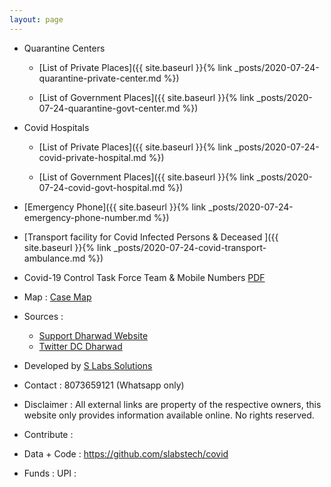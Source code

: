 ```yaml
---
layout: page
---
```


* Quarantine Centers
  *  [List of Private Places]({{ site.baseurl }}{% link _posts/2020-07-24-quarantine-private-center.md  %})

  * [List of Government Places]({{ site.baseurl }}{% link _posts/2020-07-24-quarantine-govt-center.md  %})


* Covid Hospitals
  * [List of Private Places]({{ site.baseurl }}{% link _posts/2020-07-24-covid-private-hospital.md  %})

  * [List of Government Places]({{ site.baseurl }}{% link _posts/2020-07-24-covid-govt-hospital.md  %})




* [Emergency Phone]({{ site.baseurl }}{% link _posts/2020-07-24-emergency-phone-number.md  %})

 * [Transport facility for Covid Infected Persons & Deceased ]({{ site.baseurl }}{% link _posts/2020-07-24-covid-transport-ambulance.md  %})

* Covid-19 Control Task Force Team & Mobile Numbers  [PDF](https://www.supportdharwad.in/assets/images/note/159543541267130340.pdf)

* Map : [Case Map](https://track.hdbrts.com/public.html)


* Sources :
  * [Support Dharwad Website](https://www.supportdharwad.in/notification)
  * [Twitter DC Dharwad](https://twitter.com/dc_dharwad)


* Developed by [S Labs Solutions](https://slabs.tech)

* Contact : 8073659121 (Whatsapp only)

* Disclaimer :
All external links are property of the respective owners, this website only provides information available online. No rights reserved.

* Contribute :
* Data  + Code : https://github.com/slabstech/covid
* Funds : UPI :
